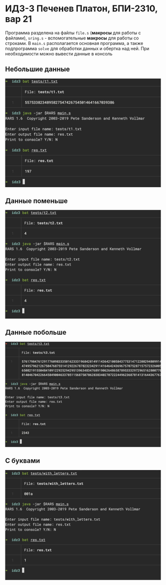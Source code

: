 # ИДЗ-3 Печенев Платон, БПИ-2310, вар 21

Программа разделена на файлы `file.s` (**макросы** для работы с файлами), `sring.s` - вспомогательные **макросы** для работы со строками. В `main.s` располагается основная программа, а также подпрограмма `solve` для обработки данных и обертка над ней. При необходимости можно вывести данные в консоль

## Небольшие данные

![t1](assets/t1.png)

## Данные поменьше

![t2](assets/t2.png)

## Данные побольше

![t3](assets/t3.png)

## С буквами

![let](assets/letters.png)